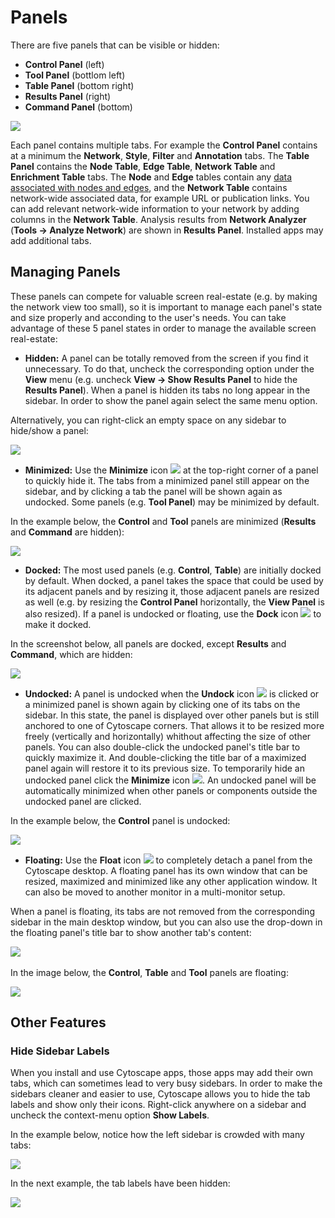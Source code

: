 <a id="panels"> </a>
# Panels

There are five panels that can be visible or hidden:
- **Control Panel** (left)
- **Tool Panel** (bottlom left)
- **Table Panel** (bottom right)
- **Results Panel** (right)
- **Command Panel** (bottom)

![](_static/images/Panels/DockWindow_310.png)

Each panel contains multiple tabs. For example the **Control Panel** contains at a minimum the **Network**,
**Style**, **Filter** and **Annotation** tabs. The **Table Panel** contains the **Node Table**, **Edge Table**,
**Network Table** and **Enrichment Table** tabs. The **Node** and **Edge** tables contain any [data associated with nodes and edges](Node_and_Edge_Column.html), and the **Network Table** contains network-wide associated data, for example URL or publication links. You can add relevant network-wide information to your network by adding columns in the **Network Table**. Analysis results from **Network Analyzer** (**Tools → Analyze Network**) 
are shown in **Results Panel**. Installed apps may add additional tabs.

<a id="managing_panels"> </a>
## Managing Panels

These panels can compete for valuable screen real-estate (e.g. by making the network view too small), so it is important to manage each panel's state and size properly and acconding to the user's needs.
You can take advantage of these 5 panel states in order to manage the available screen real-estate:

- **Hidden:** A panel can be totally removed from the screen if you find it unnecessary. To do that, uncheck the corresponding option under the **View** menu (e.g. uncheck **View → Show Results Panel** to hide the **Results Panel**). When a panel is hidden its tabs no long appear in the sidebar. In order to show the panel again select the same menu option.

Alternatively, you can right-click an empty space on any sidebar to hide/show a panel:
  
  ![](_static/images/Panels/RightClickShowPanel.png)
<br>
  

- **Minimized:** Use the **Minimize** icon ![](_static/images/Panels/MinimizeIcon.png) at the top-right corner of a panel to quickly hide it. The tabs from a minimized panel still appear on the sidebar, and by clicking a tab the panel will be shown again as undocked. Some panels (e.g. **Tool Panel**) may be minimized by default.

In the example below, the **Control** and **Tool** panels are minimized (**Results** and **Command** are hidden):
  
  ![](_static/images/Panels/ExampleMinimized.png)
<br> 

- **Docked:** The most used panels (e.g. **Control**, **Table**) are initially docked by default. When docked, a panel takes the space that could be used by its adjacent panels and by resizing it, those adjacent panels are resized as well (e.g. by resizing the **Control Panel** horizontally, the **View Panel** is also resized). If a panel is undocked or floating, use the **Dock** icon ![](_static/images/Panels/DockIcon.png) to make it docked.

In the screenshot below, all panels are docked, except **Results** and **Command**, which are hidden:
  
  ![](_static/images/Panels/ExampleDocked.png)
<br> 

- **Undocked:** A panel is undocked when the **Undock** icon ![](_static/images/Panels/UndockIcon.png) is clicked or a minimized panel is shown again by clicking one of its tabs on the sidebar. In this state, the panel is displayed over other panels but is still anchored to one of Cytoscape corners. That allows it to be resized more freely (vertically and horizontally) whithout affecting the size of other panels. You can also double-click the undocked panel's title bar to quickly maximize it. And double-clicking the title bar of a maximized panel again will restore it to its previous size. To temporarily hide an undocked panel click the **Minimize** icon ![](_static/images/Panels/MinimizeIcon.png). An undocked panel will be automatically minimized when other panels or components outside the undocked panel are clicked.

In the example below, the **Control** panel is undocked:

  ![](_static/images/Panels/ExampleUndocked.png)
<br>
- **Floating:** Use the **Float** icon ![](_static/images/Panels/FloatIcon.png) to completely detach a panel from the Cytoscape desktop. A floating panel has its own window that can be resized, maximized and minimized like any other application window. It can also be moved to another monitor in a multi-monitor setup.

When a panel is floating, its tabs are not removed from the corresponding sidebar in the main desktop window, but you can also use the drop-down in the floating panel's title bar to show another tab's content:
  
   ![](_static/images/Panels/TabsDropDown.png)
<br>
<br>
In the image below, the **Control**, **Table** and **Tool** panels are floating:
  
  ![](_static/images/Panels/ExampleFloating.png)

<a id="other_panel_features"> </a>
## Other Features

### Hide Sidebar Labels
When you install and use Cytoscape apps, those apps may add their own tabs, which can sometimes lead to very busy sidebars. In order to make the sidebars cleaner and easier to use, Cytoscape allows you to hide the tab labels and show only their icons. Right-click anywhere on a sidebar and uncheck the context-menu option **Show Labels**.

In the example below, notice how the left sidebar is crowded with many tabs:

![](_static/images/Panels/ShowSidebarLabels.png)

In the next example, the tab labels have been hidden:

![](_static/images/Panels/HideSidebarLabels.png)
